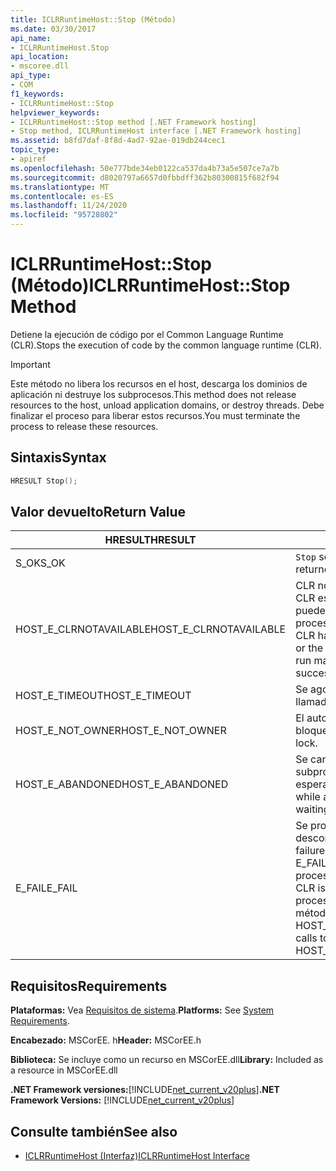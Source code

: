 ```yaml
---
title: ICLRRuntimeHost::Stop (Método)
ms.date: 03/30/2017
api_name:
- ICLRRuntimeHost.Stop
api_location:
- mscoree.dll
api_type:
- COM
f1_keywords:
- ICLRRuntimeHost::Stop
helpviewer_keywords:
- ICLRRuntimeHost::Stop method [.NET Framework hosting]
- Stop method, ICLRRuntimeHost interface [.NET Framework hosting]
ms.assetid: b8fd7daf-8f8d-4ad7-92ae-019db244cec1
topic_type:
- apiref
ms.openlocfilehash: 50e777bde34eb0122ca537da4b73a5e507ce7a7b
ms.sourcegitcommit: d8020797a6657d0fbbdff362b80300815f682f94
ms.translationtype: MT
ms.contentlocale: es-ES
ms.lasthandoff: 11/24/2020
ms.locfileid: "95728802"
---
```

# <a name="iclrruntimehoststop-method"></a><span data-ttu-id="3821b-102">ICLRRuntimeHost::Stop (Método)</span><span class="sxs-lookup"><span data-stu-id="3821b-102">ICLRRuntimeHost::Stop Method</span></span>

<span data-ttu-id="3821b-103">Detiene la ejecución de código por el Common Language Runtime (CLR).</span><span class="sxs-lookup"><span data-stu-id="3821b-103">Stops the execution of code by the common language runtime (CLR).</span></span>  
  
> [!IMPORTANT]
> <span data-ttu-id="3821b-104">Este método no libera los recursos en el host, descarga los dominios de aplicación ni destruye los subprocesos.</span><span class="sxs-lookup"><span data-stu-id="3821b-104">This method does not release resources to the host, unload application domains, or destroy threads.</span></span> <span data-ttu-id="3821b-105">Debe finalizar el proceso para liberar estos recursos.</span><span class="sxs-lookup"><span data-stu-id="3821b-105">You must terminate the process to release these resources.</span></span>  
  
## <a name="syntax"></a><span data-ttu-id="3821b-106">Sintaxis</span><span class="sxs-lookup"><span data-stu-id="3821b-106">Syntax</span></span>  
  
```cpp  
HRESULT Stop();  
```  
  
## <a name="return-value"></a><span data-ttu-id="3821b-107">Valor devuelto</span><span class="sxs-lookup"><span data-stu-id="3821b-107">Return Value</span></span>  
  
|<span data-ttu-id="3821b-108">HRESULT</span><span class="sxs-lookup"><span data-stu-id="3821b-108">HRESULT</span></span>|<span data-ttu-id="3821b-109">Descripción</span><span class="sxs-lookup"><span data-stu-id="3821b-109">Description</span></span>|  
|-------------|-----------------|  
|<span data-ttu-id="3821b-110">S_OK</span><span class="sxs-lookup"><span data-stu-id="3821b-110">S_OK</span></span>|<span data-ttu-id="3821b-111">`Stop` se devolvió correctamente.</span><span class="sxs-lookup"><span data-stu-id="3821b-111">`Stop` returned successfully.</span></span>|  
|<span data-ttu-id="3821b-112">HOST_E_CLRNOTAVAILABLE</span><span class="sxs-lookup"><span data-stu-id="3821b-112">HOST_E_CLRNOTAVAILABLE</span></span>|<span data-ttu-id="3821b-113">CLR no se ha cargado en un proceso o CLR está en un estado en el que no puede ejecutar código administrado ni procesar la llamada correctamente.</span><span class="sxs-lookup"><span data-stu-id="3821b-113">The CLR has not been loaded into a process, or the CLR is in a state in which it cannot run managed code or process the call successfully.</span></span>|  
|<span data-ttu-id="3821b-114">HOST_E_TIMEOUT</span><span class="sxs-lookup"><span data-stu-id="3821b-114">HOST_E_TIMEOUT</span></span>|<span data-ttu-id="3821b-115">Se agotó el tiempo de espera de la llamada.</span><span class="sxs-lookup"><span data-stu-id="3821b-115">The call timed out.</span></span>|  
|<span data-ttu-id="3821b-116">HOST_E_NOT_OWNER</span><span class="sxs-lookup"><span data-stu-id="3821b-116">HOST_E_NOT_OWNER</span></span>|<span data-ttu-id="3821b-117">El autor de la llamada no posee el bloqueo.</span><span class="sxs-lookup"><span data-stu-id="3821b-117">The caller does not own the lock.</span></span>|  
|<span data-ttu-id="3821b-118">HOST_E_ABANDONED</span><span class="sxs-lookup"><span data-stu-id="3821b-118">HOST_E_ABANDONED</span></span>|<span data-ttu-id="3821b-119">Se canceló un evento mientras un subproceso o fibra bloqueados estaba esperando en él.</span><span class="sxs-lookup"><span data-stu-id="3821b-119">An event was canceled while a blocked thread or fiber was waiting on it.</span></span>|  
|<span data-ttu-id="3821b-120">E_FAIL</span><span class="sxs-lookup"><span data-stu-id="3821b-120">E_FAIL</span></span>|<span data-ttu-id="3821b-121">Se produjo un error grave desconocido.</span><span class="sxs-lookup"><span data-stu-id="3821b-121">An unknown catastrophic failure occurred.</span></span> <span data-ttu-id="3821b-122">Si un método devuelve E_FAIL, CLR ya no se puede usar en el proceso.</span><span class="sxs-lookup"><span data-stu-id="3821b-122">If a method returns E_FAIL, the CLR is no longer usable within the process.</span></span> <span data-ttu-id="3821b-123">Las llamadas subsiguientes a métodos de hospedaje devuelven HOST_E_CLRNOTAVAILABLE.</span><span class="sxs-lookup"><span data-stu-id="3821b-123">Subsequent calls to hosting methods return HOST_E_CLRNOTAVAILABLE.</span></span>|  
  
## <a name="requirements"></a><span data-ttu-id="3821b-124">Requisitos</span><span class="sxs-lookup"><span data-stu-id="3821b-124">Requirements</span></span>  

 <span data-ttu-id="3821b-125">**Plataformas:** Vea [Requisitos de sistema](../../get-started/system-requirements.md).</span><span class="sxs-lookup"><span data-stu-id="3821b-125">**Platforms:** See [System Requirements](../../get-started/system-requirements.md).</span></span>  
  
 <span data-ttu-id="3821b-126">**Encabezado:** MSCorEE. h</span><span class="sxs-lookup"><span data-stu-id="3821b-126">**Header:** MSCorEE.h</span></span>  
  
 <span data-ttu-id="3821b-127">**Biblioteca:** Se incluye como un recurso en MSCorEE.dll</span><span class="sxs-lookup"><span data-stu-id="3821b-127">**Library:** Included as a resource in MSCorEE.dll</span></span>  
  
 <span data-ttu-id="3821b-128">**.NET Framework versiones:**[!INCLUDE[net_current_v20plus](../../../../includes/net-current-v20plus-md.md)]</span><span class="sxs-lookup"><span data-stu-id="3821b-128">**.NET Framework Versions:** [!INCLUDE[net_current_v20plus](../../../../includes/net-current-v20plus-md.md)]</span></span>  
  
## <a name="see-also"></a><span data-ttu-id="3821b-129">Consulte también</span><span class="sxs-lookup"><span data-stu-id="3821b-129">See also</span></span>

- [<span data-ttu-id="3821b-130">ICLRRuntimeHost (Interfaz)</span><span class="sxs-lookup"><span data-stu-id="3821b-130">ICLRRuntimeHost Interface</span></span>](iclrruntimehost-interface.md)
